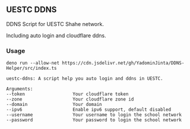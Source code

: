 ## UESTC DDNS

DDNS Script for UESTC Shahe network.

Including auto login and cloudflare ddns.

### Usage

``` shell script
deno run --allow-net https://cdn.jsdelivr.net/gh/YadominJinta/DDNS-Helper/src/index.ts
 
uestc-ddns: A script help you auto login and ddns in UESTC.

Arguments:
--token                  Your cloudflare token
--zone                   Your cloudflare zone id
--domain                 Your domain
--ipv6                   Enable ipv6 support, default disabled
--username               Your username to login the school network
--password               Your password to login the school network
```


